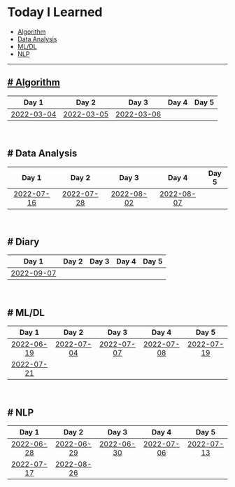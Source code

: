 # Today I Learned
  - [Algorithm](#-algorithm)
  - [Data Analysis](#-data-analysis)
  - [ML/DL](#-mldl)
  - [NLP](#-nlp)

---

## [\# Algorithm](./algorithm/)
|Day 1|Day 2|Day 3|Day 4|Day 5|
|:-:|:-:|:-:|:-:|:-:|
|[2022-03-04](study/2022/2022-03/2022-03-04.md)|[2022-03-05](study/2022/2022-03/2022-03-05.md)|[2022-03-06](study/2022/2022-03/2022-03-06.md)||

<br>

## \# Data Analysis
|Day 1|Day 2|Day 3|Day 4|Day 5|
|:-:|:-:|:-:|:-:|:-:|
|[2022-07-16](study/2022/2022-07/2022-07-16.ipynb)|[2022-07-28](study/2022/2022-07/2022-07-28.ipynb)|[2022-08-02](study/2022/2022-08/2022-08-02.ipynb)|[2022-08-07](study/2022/2022-08/2022-08-07.ipynb)|

<br>

## \# Diary
|Day 1|Day 2|Day 3|Day 4|Day 5|
|:-:|:-:|:-:|:-:|:-:|
|[2022-09-07](diary/2022/2022-09/2022-09-07.md)|||||

<br>

## \# ML/DL
|Day 1|Day 2|Day 3|Day 4|Day 5|
|:-:|:-:|:-:|:-:|:-:|
|[2022-06-19](study/2022/2022-06/2022-06-19.md)|[2022-07-04](study/2022/2022-07/2022-07-04.md)|[2022-07-07](study/2022/2022-07/2022-07-07.md)|[2022-07-08](study/2022/2022-07/2022-07-08.md)|[2022-07-19](study/2022/2022-07/2022-07-19.md)|
|[2022-07-21](study/2022/2022-07/2022-07-21.md)|||||

<br>

## \# NLP
|Day 1|Day 2|Day 3|Day 4|Day 5|
|:-:|:-:|:-:|:-:|:-:|
|[2022-06-28](study/2022/2022-06/2022-06-28.md)|[2022-06-29](study/2022/2022-06/2022-06-29.md)|[2022-06-30](study/2022/2022-06/2022-06-30.md)|[2022-07-06](study/2022/2022-07/2022-07-06.md)|[2022-07-13](study/2022/2022-07/2022-07-13.md)|
|[2022-07-17](study/2022/2022-07/2022-07-17.md)|[2022-08-26](study/2022/2022-08/2022-08-26.md)||||
